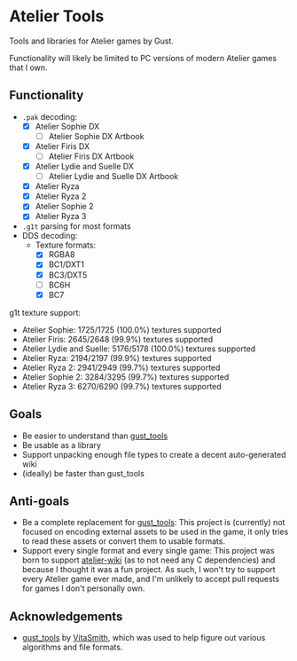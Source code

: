 # Atelier Tools

Tools and libraries for Atelier games by Gust.

Functionality will likely be limited to PC versions of modern Atelier games that I own.

## Functionality

- `.pak` decoding:
  - [x] Atelier Sophie DX
    - [ ] Atelier Sophie DX Artbook
  - [x] Atelier Firis DX
    - [ ] Atelier Firis DX Artbook
  - [x] Atelier Lydie and Suelle DX
    - [ ] Atelier Lydie and Suelle DX Artbook
  - [x] Atelier Ryza
  - [x] Atelier Ryza 2
  - [x] Atelier Sophie 2
  - [x] Atelier Ryza 3
- `.g1t` parsing for most formats
- DDS decoding:
  - Texture formats:
    - [x] RGBA8
    - [x] BC1/DXT1
    - [x] BC3/DXT5
    - [ ] BC6H
    - [x] BC7

g1t texture support:

- Atelier Sophie: 1725/1725 (100.0%) textures supported
- Atelier Firis: 2645/2648 (99.9%) textures supported
- Atelier Lydie and Suelle: 5176/5178 (100.0%) textures supported
- Atelier Ryza: 2194/2197 (99.9%) textures supported
- Atelier Ryza 2: 2941/2949 (99.7%) textures supported
- Atelier Sophie 2: 3284/3295 (99.7%) textures supported
- Atelier Ryza 3: 6270/6290 (99.7%) textures supported

<!-- Update note: make sure to use the -d flag -->

## Goals

- Be easier to understand than [gust_tools](https://github.com/VitaSmith/gust_tools)
- Be usable as a library
- Support unpacking enough file types to create a decent auto-generated wiki
- (ideally) be faster than gust_tools

## Anti-goals

- Be a complete replacement for [gust_tools](https://github.com/VitaSmith/gust_tools): This project
  is (currently) not focused on encoding external assets to be used in the game, it only tries to
  read these assets or convert them to usable formats.
- Support every single format and every single game: This project was born to support
  [atelier-wiki](https://github.com/holly-hacker/atelier-wiki) (as to not need any C dependencies)
  and because I thought it was a fun project. As such, I won't try to support every Atelier game
  ever made, and I'm unlikely to accept pull requests for games I don't personally own.

## Acknowledgements

- [gust_tools](https://github.com/VitaSmith/gust_tools) by [VitaSmith](https://github.com/VitaSmith), which was used to help figure out various algorithms and file formats.
